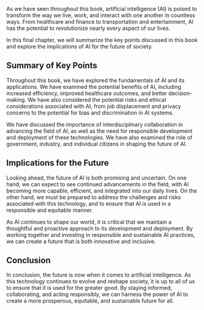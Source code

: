 
As we have seen throughout this book, artificial intelligence (AI) is poised to transform the way we live, work, and interact with one another in countless ways. From healthcare and finance to transportation and entertainment, AI has the potential to revolutionize nearly every aspect of our lives.

In this final chapter, we will summarize the key points discussed in this book and explore the implications of AI for the future of society.

Summary of Key Points
---------------------

Throughout this book, we have explored the fundamentals of AI and its applications. We have examined the potential benefits of AI, including increased efficiency, improved healthcare outcomes, and better decision-making. We have also considered the potential risks and ethical considerations associated with AI, from job displacement and privacy concerns to the potential for bias and discrimination in AI systems.

We have discussed the importance of interdisciplinary collaboration in advancing the field of AI, as well as the need for responsible development and deployment of these technologies. We have also examined the role of government, industry, and individual citizens in shaping the future of AI.

Implications for the Future
---------------------------

Looking ahead, the future of AI is both promising and uncertain. On one hand, we can expect to see continued advancements in the field, with AI becoming more capable, efficient, and integrated into our daily lives. On the other hand, we must be prepared to address the challenges and risks associated with this technology, and to ensure that AI is used in a responsible and equitable manner.

As AI continues to shape our world, it is critical that we maintain a thoughtful and proactive approach to its development and deployment. By working together and investing in responsible and sustainable AI practices, we can create a future that is both innovative and inclusive.

Conclusion
----------

In conclusion, the future is now when it comes to artificial intelligence. As this technology continues to evolve and reshape society, it is up to all of us to ensure that it is used for the greater good. By staying informed, collaborating, and acting responsibly, we can harness the power of AI to create a more prosperous, equitable, and sustainable future for all.